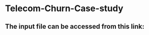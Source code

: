 # Telecom-Churn-Case-study

## The input file can be accessed from this link: <a href ="https://drive.google.com/file/d/1SWnADIda31mVFevFcfkGtcgBHTKKI94J/view?usp=sharing">
